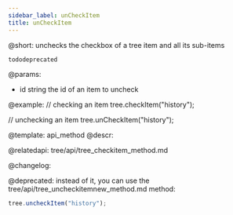 ```yaml
---
sidebar_label: unCheckItem
title: unCheckItem
---          
```


@short: unchecks the checkbox of a tree item and all its sub-items

```tododeprecated ``` 

@params:
- id 	string		the id of an item to uncheck


@example:
// checking an item
tree.checkItem("history");

// unchecking an item 
tree.unCheckItem("history");


@template: api_method
@descr:



@relatedapi:
tree/api/tree_checkitem_method.md


@changelog:

@deprecated: instead of it, you can use the tree/api/tree_uncheckitemnew_method.md method:
~~~js
tree.uncheckItem("history");
~~~

